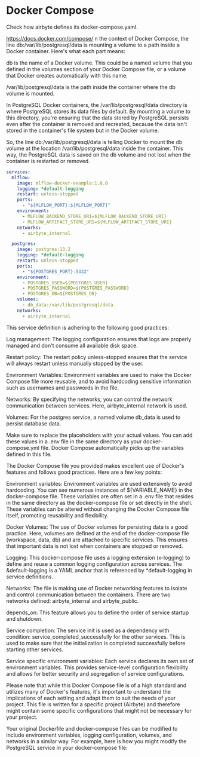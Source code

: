 # Docker Compose

Check how airbyte defines its docker-compose.yaml.

https://docs.docker.com/compose/
n the context of Docker Compose, the line db:/var/lib/postgresql/data is mounting a volume to a path inside a Docker container. Here's what each part means:

db is the name of a Docker volume. This could be a named volume that you defined in the volumes section of your Docker Compose file, or a volume that Docker creates automatically with this name.

/var/lib/postgresql/data is the path inside the container where the db volume is mounted.

In PostgreSQL Docker containers, the /var/lib/postgresql/data directory is where PostgreSQL stores its data files by default. By mounting a volume to this directory, you're ensuring that the data stored by PostgreSQL persists even after the container is removed and recreated, because the data isn't stored in the container's file system but in the Docker volume.

So, the line db:/var/lib/postgresql/data is telling Docker to mount the db volume at the location /var/lib/postgresql/data inside the container. This way, the PostgreSQL data is saved on the db volume and not lost when the container is restarted or removed.

```yaml
services:
  mlflow:
    image: mlflow-docker-example:1.0.0
    logging: *default-logging
    restart: unless-stopped
    ports:
      - "${MLFLOW_PORT}:${MLFLOW_PORT}"
    environment:
      - MLFLOW_BACKEND_STORE_URI=${MLFLOW_BACKEND_STORE_URI}
      - MLFLOW_ARTIFACT_STORE_URI=${MLFLOW_ARTIFACT_STORE_URI}
    networks:
      - airbyte_internal

  postgres:
    image: postgres:13.2
    logging: *default-logging
    restart: unless-stopped
    ports:
      - "${POSTGRES_PORT}:5432"
    environment:
      - POSTGRES_USER=${POSTGRES_USER}
      - POSTGRES_PASSWORD=${POSTGRES_PASSWORD}
      - POSTGRES_DB=${POSTGRES_DB}
    volumes:
      - db_data:/var/lib/postgresql/data
    networks:
      - airbyte_internal
```

This service definition is adhering to the following good practices:

Log management: The logging configuration ensures that logs are properly managed and don't consume all available disk space.

Restart policy: The restart policy unless-stopped ensures that the service will always restart unless manually stopped by the user.

Environment Variables: Environment variables are used to make the Docker Compose file more reusable, and to avoid hardcoding sensitive information such as usernames and passwords in the file.

Networks: By specifying the networks, you can control the network communication between services. Here, airbyte_internal network is used.

Volumes: For the postgres service, a named volume db_data is used to persist database data.

Make sure to replace the placeholders with your actual values. You can add these values in a .env file in the same directory as your docker-compose.yml file. Docker Compose automatically picks up the variables defined in this file.

The Docker Compose file you provided makes excellent use of Docker's features and follows good practices. Here are a few key points:

Environment variables: Environment variables are used extensively to avoid hardcoding. You can see numerous instances of ${VARIABLE_NAME} in the docker-compose file. These variables are often set in a .env file that resides in the same directory as the docker-compose file or set directly in the shell. These variables can be altered without changing the Docker Compose file itself, promoting reusability and flexibility.

Docker Volumes: The use of Docker volumes for persisting data is a good practice. Here, volumes are defined at the end of the docker-compose file (workspace, data, db) and are attached to specific services. This ensures that important data is not lost when containers are stopped or removed.

Logging: This docker-compose file uses a logging extension (x-logging) to define and reuse a common logging configuration across services. The &default-logging is a YAML anchor that is referenced by \*default-logging in service definitions.

Networks: The file is making use of Docker networking features to isolate and control communication between the containers. There are two networks defined: airbyte_internal and airbyte_public.

depends_on: This feature allows you to define the order of service startup and shutdown.

Service completion: The service init is used as a dependency with condition: service_completed_successfully for the other services. This is used to make sure that the initialization is completed successfully before starting other services.

Service specific environment variables: Each service declares its own set of environment variables. This provides service-level configuration flexibility and allows for better security and segregation of service configurations.

Please note that while this Docker Compose file is of a high standard and utilizes many of Docker's features, it's important to understand the implications of each setting and adapt them to suit the needs of your project. This file is written for a specific project (Airbyte) and therefore might contain some specific configurations that might not be necessary for your project.

Your original Dockerfile and docker-compose files can be modified to include environment variables, logging configuration, volumes, and networks in a similar way. For example, here is how you might modify the PostgreSQL service in your docker-compose file:

